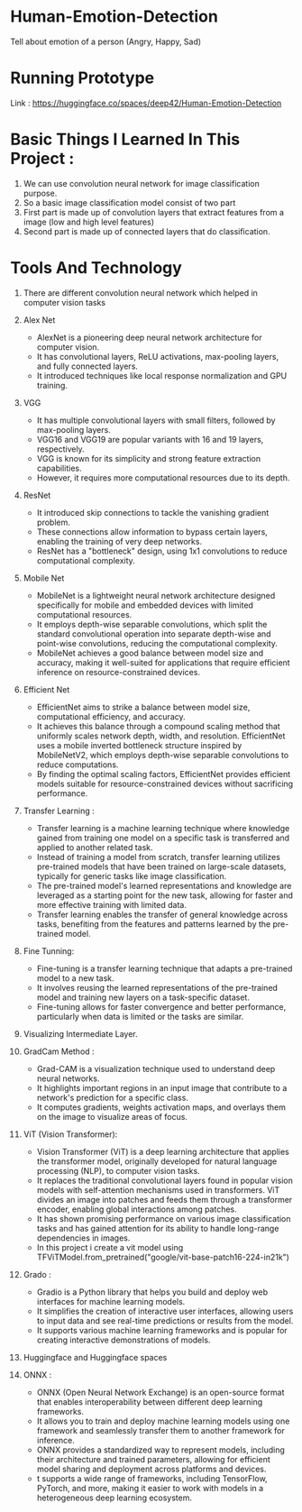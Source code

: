# Human-Emotion-Detection
Tell about emotion of a person (Angry, Happy, Sad)

# Running Prototype
Link : https://huggingface.co/spaces/deep42/Human-Emotion-Detection

# Basic Things I Learned In This Project :
1. We can use convolution neural network for image classification purpose.
2. So a basic image classification model consist of two part
3. First part is made up of convolution layers that extract features from a image (low and high level features)
4. Second part is made up of connected layers that do classification.

# Tools And Technology
1. There are different convolution neural network which helped in computer vision tasks
  1. Alex Net
     - AlexNet is a pioneering deep neural network architecture for computer vision.
     - It has convolutional layers, ReLU activations, max-pooling layers, and fully connected layers.
     - It introduced techniques like local response normalization and GPU training.
  2. VGG
     - It has multiple convolutional layers with small filters, followed by max-pooling layers.
     - VGG16 and VGG19 are popular variants with 16 and 19 layers, respectively.
     - VGG is known for its simplicity and strong feature extraction capabilities.
     - However, it requires more computational resources due to its depth.
  3. ResNet
     - It introduced skip connections to tackle the vanishing gradient problem.
     - These connections allow information to bypass certain layers, enabling the training of very deep networks.
     - ResNet has a "bottleneck" design, using 1x1 convolutions to reduce computational complexity.
  4. Mobile Net
     - MobileNet is a lightweight neural network architecture designed specifically for mobile and embedded devices with limited computational resources.
     - It employs depth-wise separable convolutions, which split the standard convolutional operation into separate depth-wise and point-wise convolutions, reducing the computational complexity.
     - MobileNet achieves a good balance between model size and accuracy, making it well-suited for applications that require efficient inference on resource-constrained devices.
  5. Efficient Net
     - EfficientNet aims to strike a balance between model size, computational efficiency, and accuracy.
     - It achieves this balance through a compound scaling method that uniformly scales network depth, width, and resolution. EfficientNet uses a mobile inverted bottleneck structure inspired by MobileNetV2, which employs depth-wise separable convolutions to reduce computations.
     - By finding the optimal scaling factors, EfficientNet provides efficient models suitable for resource-constrained devices without sacrificing performance.

2. Transfer Learning :
     - Transfer learning is a machine learning technique where knowledge gained from training one model on a specific task is transferred and applied to another related task.
     - Instead of training a model from scratch, transfer learning utilizes pre-trained models that have been trained on large-scale datasets, typically for generic tasks like image classification.
     - The pre-trained model's learned representations and knowledge are leveraged as a starting point for the new task, allowing for faster and more effective training with limited data.
     - Transfer learning enables the transfer of general knowledge across tasks, benefiting from the features and patterns learned by the pre-trained model.

3. Fine Tunning:
     - Fine-tuning is a transfer learning technique that adapts a pre-trained model to a new task.
     - It involves reusing the learned representations of the pre-trained model and training new layers on a task-specific dataset.
     - Fine-tuning allows for faster convergence and better performance, particularly when data is limited or the tasks are similar.
4. Visualizing Intermediate Layer.
5. GradCam Method :
     - Grad-CAM is a visualization technique used to understand deep neural networks.
     - It highlights important regions in an input image that contribute to a network's prediction for a specific class.
     - It computes gradients, weights activation maps, and overlays them on the image to visualize areas of focus.
  
6. ViT (Vision Transformer):
     - Vision Transformer (ViT) is a deep learning architecture that applies the transformer model, originally developed for natural language processing (NLP), to computer vision tasks.
     - It replaces the traditional convolutional layers found in popular vision models with self-attention mechanisms used in transformers. ViT divides an image into patches and feeds them through a transformer encoder, enabling global interactions among patches.
     - It has shown promising performance on various image classification tasks and has gained attention for its ability to handle long-range dependencies in images.
     - In this project i create a vit model using TFViTModel.from_pretrained("google/vit-base-patch16-224-in21k")
7. Grado :
     - Gradio is a Python library that helps you build and deploy web interfaces for machine learning models.
     - It simplifies the creation of interactive user interfaces, allowing users to input data and see real-time predictions or results from the model.
     - It supports various machine learning frameworks and is popular for creating interactive demonstrations of models.
8. Huggingface and Huggingface spaces
9. ONNX :
      - ONNX (Open Neural Network Exchange) is an open-source format that enables interoperability between different deep learning frameworks.
      - It allows you to train and deploy machine learning models using one framework and seamlessly transfer them to another framework for inference.
      - ONNX provides a standardized way to represent models, including their architecture and trained parameters, allowing for efficient model sharing and deployment across platforms and devices.
      - t supports a wide range of frameworks, including TensorFlow, PyTorch, and more, making it easier to work with models in a heterogeneous deep learning ecosystem.
